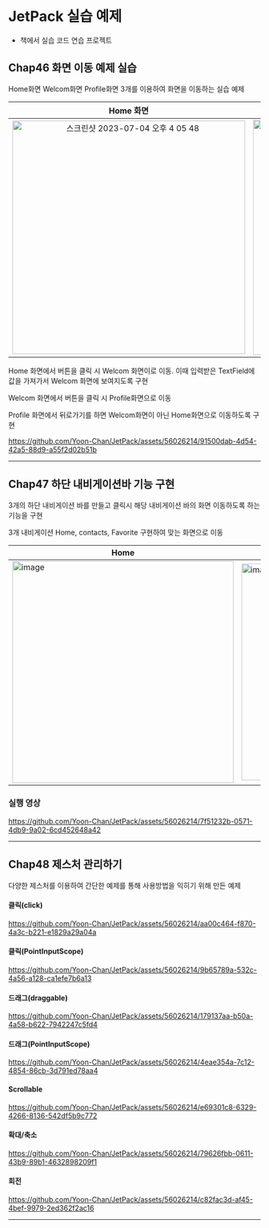 # JetPack 실습 예제

+ 책에서 실습 코드 연습 프로젝트

## Chap46 화면 이동 예제 실습

Home화면 Welcom화면 Profile화면 3개를 이용하여 화면을 이동하는 실습 예제

|                          Home 화면                           |                         Welcom 화면                          |                         Profile 화면                         |
| :----------------------------------------------------------: | :----------------------------------------------------------: | :----------------------------------------------------------: |
|<img width="465" alt="스크린샷 2023-07-04 오후 4 05 48" src="https://github.com/Yoon-Chan/JetPack/assets/56026214/12915337-da4e-43d4-a592-e110f42ad168">| <img width="469" alt="image" src="https://github.com/Yoon-Chan/JetPack/assets/56026214/aa364e4b-8b3f-43d2-98be-4ea7e1e81b38">|<img width="469" alt="image" src="https://github.com/Yoon-Chan/JetPack/assets/56026214/2d4d6ea7-3e71-4f90-8908-5dc81d17aeba">|

Home 화면에서 버튼을 클릭 시 Welcom 화면이로 이동. 이때 입력받은 TextField에 값을 가져가서 Welcom 화면에 보여지도록 구현

Welcom 화면에서 버튼을 클릭 시 Profile화면으로 이동

Profile 화면에서 뒤로가기를 하면 Welcom화면이 아닌 Home화면으로 이동하도록 구현

https://github.com/Yoon-Chan/JetPack/assets/56026214/91500dab-4d54-42a5-88d9-a55f2d02b51b


---

## Chap47 하단 내비게이션바 기능 구현

3개의 하단 내비게이션 바를 만들고 클릭시 해당 내비게이션 바의 화면 이동하도록 하는 기능을 구현

3개 내비게이션 Home, contacts, Favorite 구현하여 맞는 화면으로 이동

| Home | Contacts | Favorites |
| ---- | -------- | --------- |
|    <img width="442" alt="image" src="https://github.com/Yoon-Chan/JetPack/assets/56026214/89fe4e54-9b46-4184-b4bd-555e4d82313c"> |  <img width="432" alt="image" src="https://github.com/Yoon-Chan/JetPack/assets/56026214/2de2ca56-4c89-4658-83d7-cdeaeb11cfd4">|    <img width="436" alt="image" src="https://github.com/Yoon-Chan/JetPack/assets/56026214/98d6540c-2c73-4a27-a1f9-dc7397f9aeab">|

### 실행 영상

https://github.com/Yoon-Chan/JetPack/assets/56026214/7f51232b-0571-4db9-9a02-6cd452648a42

---

## Chap48 제스처 관리하기
다양한 제스처를 이용하여 간단한 예제를 통해 사용방법을 익히기 위해 만든 예제

#### 클릭(click)
https://github.com/Yoon-Chan/JetPack/assets/56026214/aa00c464-f870-4a3c-b221-e1829a29a04a
#### 클릭(PointInputScope)
https://github.com/Yoon-Chan/JetPack/assets/56026214/9b65789a-532c-4a56-a128-ca1efe7b6a13
#### 드래그(draggable)
https://github.com/Yoon-Chan/JetPack/assets/56026214/179137aa-b50a-4a58-b622-7942247c5fd4
#### 드래그(PointInputScope)
https://github.com/Yoon-Chan/JetPack/assets/56026214/4eae354a-7c12-4854-86cb-3d791ed78aa4
#### Scrollable
https://github.com/Yoon-Chan/JetPack/assets/56026214/e69301c8-6329-4266-8136-542df5b9c772
#### 확대/축소
https://github.com/Yoon-Chan/JetPack/assets/56026214/79626fbb-0611-43b9-89b1-4632898209f1
#### 회전
https://github.com/Yoon-Chan/JetPack/assets/56026214/c82fac3d-af45-4bef-9979-2ed362f2ac16


---

